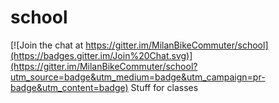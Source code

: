 # school

[![Join the chat at https://gitter.im/MilanBikeCommuter/school](https://badges.gitter.im/Join%20Chat.svg)](https://gitter.im/MilanBikeCommuter/school?utm_source=badge&utm_medium=badge&utm_campaign=pr-badge&utm_content=badge)
Stuff for classes
